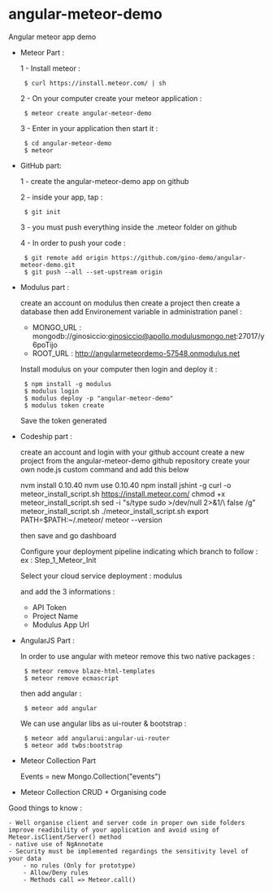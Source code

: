 # angular-meteor-demo
Angular meteor app demo


 - Meteor Part :

    1 - Install meteor : 
 
        $ curl https://install.meteor.com/ | sh


    2 - On your computer create your meteor application :
 
        $ meteor create angular-meteor-demo

    3 - Enter in your application then start it :
 
        $ cd angular-meteor-demo
        $ meteor
    
 - GitHub part: 
 
    1 - create the angular-meteor-demo app on github
    
    2 - inside your app, tap : 
    
        $ git init

    3 - you must push everything inside the .meteor folder on github
    
    4 - In order to push your code :
    
        $ git remote add origin https://github.com/gino-demo/angular-meteor-demo.git
        $ git push --all --set-upstream origin



 - Modulus part :
 
    create an account on modulus then create a project then create a database then add Environement variable in administration panel :
     - MONGO_URL : mongodb://ginosiccio:ginosiccio@apollo.modulusmongo.net:27017/y6poTijo
     - ROOT_URL : http://angularmeteordemo-57548.onmodulus.net
     
     Install modulus on your computer then login and deploy it :
     
        $ npm install -g modulus
        $ modulus login
        $ modulus deploy -p "angular-meteor-demo"
        $ modulus token create

     Save the token generated

 - Codeship part :
 
    create an account and login with your github account
    create a new project from the angular-meteor-demo github repository
    create your own node.js custom command and add this below
     
    nvm install 0.10.40
    nvm use 0.10.40
    npm install jshint -g
    curl -o meteor_install_script.sh https://install.meteor.com/
    chmod +x meteor_install_script.sh
    sed -i "s/type sudo >\/dev\/null 2>&1/\ false /g" meteor_install_script.sh
    ./meteor_install_script.sh
    export PATH=$PATH:~/.meteor/
    meteor --version

     then save and go dashboard

     Configure your deployment pipeline indicating which branch to follow :
     ex : Step_1_Meteor_Init
     
     Select your cloud service deployment : modulus
     
     and add the 3 informations : 
     - API Token
     - Project Name
     - Modulus App Url
     
     

 - AngularJS Part :

    In order to use angular with meteor remove this two native packages :

        $ meteor remove blaze-html-templates
        $ meteor remove ecmascript

    then add angular :

        $ meteor add angular

    We can use angular libs as ui-router & bootstrap :

        $ meteor add angularui:angular-ui-router
        $ meteor add twbs:bootstrap



- Meteor Collection Part

    Events =  new Mongo.Collection("events")


- Meteor Collection CRUD + Organising code






Good things to know :

    - Well organise client and server code in proper own side folders improve readibility of your application and avoid using of Meteor.isClient/Server() method
    - native use of NgAnnotate
    - Security must be implemented regardings the sensitivity level of your data
        - no rules (Only for prototype)
        - Allow/Deny rules 
        - Methods call => Meteor.call()


